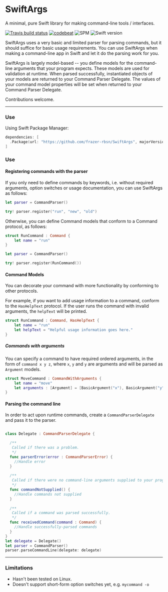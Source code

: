 # SwiftArgs

A minimal, pure Swift library for making command-line tools / interfaces.

[![Travis build status](https://travis-ci.org/frazer-rbsn/SwiftArgs.svg?branch=master)](https://travis-ci.org/frazer-rbsn/SwiftArgs)
[![codebeat](https://codebeat.co/badges/50ae3c45-d0f4-4a10-be51-0b33831d6ad0)](https://codebeat.co/projects/github-com-frazer-rbsn-swiftargs)
![SPM](https://img.shields.io/badge/Swift%20Package%20Manager-Compatible-brightgreen.svg)
![Swift version](https://img.shields.io/badge/Swift-5-orange.svg)

SwiftArgs uses a very basic and limited parser for parsing commands, but it should suffice for basic usage requirements.
You can use SwiftArgs when making a command-line app in Swift and let it do the parsing work for you.

SwiftArgs is largely model-based -- you define models for the command-line arguments that your program expects. These models are used for validation at runtime. When parsed successfully, instantiated objects of your models are returned to your Command Parser Delegate.
The values of your command model properties will be set when returned to your Command Parser Delegate.

Contributions welcome.

---

### Use

Using Swift Package Manager:

```swift
dependencies: [
  .Package(url: "https://github.com/frazer-rbsn/SwiftArgs", majorVersion: 1.1),
]
```


### Use


#### Registering commands with the parser

If you only need to define commands by keywords, i.e. without required arguments, option switches
or usage documentation, you can use SwiftArgs as follows:

```swift
let parser = CommandParser()

try! parser.register("run", "new", "old")
```

Otherwise, you can define Command models that conform to a Command protocol, as follows:

```swift
struct RunCommand : Command {
    let name = "run"
}

let parser = CommandParser()

try! parser.register(RunCommand())
```


#### Command Models

You can decorate your command with more functionality by conforming to other protocols.

For example, if you want to add usage information to a command, conform to the `HasHelpText` protocol.
If the user runs the command with invalid arguments, the `helpText` will be printed.

```swift
struct RunCommand : Command, HasHelpText {
    let name = "run"
    let helpText = "Helpful usage information goes here."
}
```

##### Commands with arguments

You can specify a command to have required ordered arguments, in the form of `command x y z`,
where `x`, `y` and `y` are arguments and will be parsed as `Argument` models.


```swift
struct MoveCommand : CommandWithArguments {
    let name = "move"
    let arguments : [Argument] = [BasicArgument("x"), BasicArgument("y")]
}
```

#### Parsing the command line

In order to act upon runtime commands, create a `CommandParserDelegate` and pass it to the parser.

```swift

class Delegate : CommandParserDelegate {

  /**
   Called if there was a problem.
   */
  func parserError(error : CommandParserError) {
    //Handle error
  }
  
  /**
   Called if there were no command-line arguments supplied to your program.
   */
  func commandNotSupplied() {
    //Handle commands not supplied
  }
  
  /**
   Called if a command was parsed successfully.
   */
  func receivedCommand(command : Command) {
    //Handle successfully-parsed commands
  }
}
let delegate = Delegate()
let parser = CommandParser()
parser.parseCommandLine(delegate: delegate)
```

---

### Limitations

* Hasn't been tested on Linux.
* Doesn't support short-form option switches yet, e.g. `mycommand -o`
